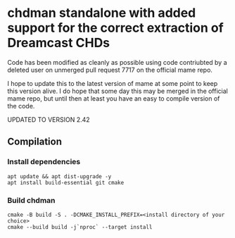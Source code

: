 # chdman standalone with added support for the correct extraction of Dreamcast CHDs

Code has been modified as cleanly as possible using code contriubted by a deleted user on unmerged pull request 7717 on the official mame repo.

I hope to update this to the latest version of mame at some point to keep this version alive. I do hope that some day this may be merged in the official mame repo, but until then at least you have an easy to compile version of the code.

UPDATED TO VERSION 2.42

## Compilation

### Install dependencies

```
apt update && apt dist-upgrade -y
apt install build-essential git cmake
```

### Build chdman

```
cmake -B build -S . -DCMAKE_INSTALL_PREFIX=<install directory of your choice>
cmake --build build -j`nproc` --target install
```
